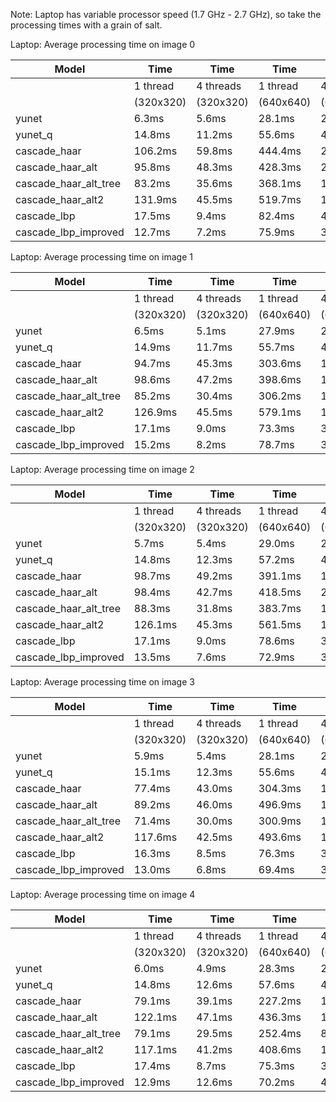 Note: Laptop has variable processor speed (1.7 GHz - 2.7 GHz), so take the processing times with a grain of salt.

Laptop: Average processing time on image 0

|Model | Time | Time | Time | Time |
|-------------|--------|----------|--------|--------|
|    | 1 thread |4 threads|1 thread |4 threads |
|    | (320x320)| (320x320)|(640x640)|(640x640)|
|yunet  | 6.3ms | 5.6ms | 28.1ms | 23.8ms |
|yunet_q  | 14.8ms | 11.2ms | 55.6ms | 40.9ms |
|cascade_haar  | 106.2ms | 59.8ms | 444.4ms | 220.2ms |
|cascade_haar_alt  | 95.8ms | 48.3ms | 428.3ms | 203.2ms |
|cascade_haar_alt_tree  | 83.2ms | 35.6ms | 368.1ms | 133.1ms |
|cascade_haar_alt2  | 131.9ms | 45.5ms | 519.7ms | 170.6ms |
|cascade_lbp  | 17.5ms | 9.4ms | 82.4ms | 40.3ms |
|cascade_lbp_improved  | 12.7ms | 7.2ms | 75.9ms | 36.2ms |

Laptop: Average processing time on image 1

|Model | Time | Time | Time | Time |
|-------------|--------|----------|--------|--------|
|    | 1 thread |4 threads|1 thread |4 threads |
|    | (320x320)| (320x320)|(640x640)|(640x640)|
|yunet  | 6.5ms | 5.1ms | 27.9ms | 23.7ms |
|yunet_q  | 14.9ms | 11.7ms | 55.7ms | 43.2ms |
|cascade_haar  | 94.7ms | 45.3ms | 303.6ms | 155.4ms |
|cascade_haar_alt  | 98.6ms | 47.2ms | 398.6ms | 187.0ms |
|cascade_haar_alt_tree  | 85.2ms | 30.4ms | 306.2ms | 109.0ms |
|cascade_haar_alt2  | 126.9ms | 45.5ms | 579.1ms | 191.8ms |
|cascade_lbp  | 17.1ms | 9.0ms | 73.3ms | 35.8ms |
|cascade_lbp_improved  | 15.2ms | 8.2ms | 78.7ms | 36.7ms |

Laptop: Average processing time on image 2

|Model | Time | Time | Time | Time |
|-------------|--------|----------|--------|--------|
|    | 1 thread |4 threads|1 thread |4 threads |
|    | (320x320)| (320x320)|(640x640)|(640x640)|
|yunet  | 5.7ms | 5.4ms | 29.0ms | 23.7ms |
|yunet_q  | 14.8ms | 12.3ms | 57.2ms | 44.7ms |
|cascade_haar  | 98.7ms | 49.2ms | 391.1ms | 196.4ms |
|cascade_haar_alt  | 98.4ms | 42.7ms | 418.5ms | 200.2ms |
|cascade_haar_alt_tree  | 88.3ms | 31.8ms | 383.7ms | 158.7ms |
|cascade_haar_alt2  | 126.1ms | 45.3ms | 561.5ms | 194.3ms |
|cascade_lbp  | 17.1ms | 9.0ms | 78.6ms | 38.4ms |
|cascade_lbp_improved  | 13.5ms | 7.6ms | 72.9ms | 35.5ms |

Laptop: Average processing time on image 3

|Model | Time | Time | Time | Time |
|-------------|--------|----------|--------|--------|
|    | 1 thread |4 threads|1 thread |4 threads |
|    | (320x320)| (320x320)|(640x640)|(640x640)|
|yunet  | 5.9ms | 5.4ms | 28.1ms | 22.8ms |
|yunet_q  | 15.1ms | 12.3ms | 55.6ms | 42.7ms |
|cascade_haar  | 77.4ms | 43.0ms | 304.3ms | 154.1ms |
|cascade_haar_alt  | 89.2ms | 46.0ms | 496.9ms | 178.8ms |
|cascade_haar_alt_tree  | 71.4ms | 30.0ms | 300.9ms | 112.6ms |
|cascade_haar_alt2  | 117.6ms | 42.5ms | 493.6ms | 165.3ms |
|cascade_lbp  | 16.3ms | 8.5ms | 76.3ms | 35.9ms |
|cascade_lbp_improved  | 13.0ms | 6.8ms | 69.4ms | 34.6ms |

Laptop: Average processing time on image 4

|Model | Time | Time | Time | Time |
|-------------|--------|----------|--------|--------|
|    | 1 thread |4 threads|1 thread |4 threads |
|    | (320x320)| (320x320)|(640x640)|(640x640)|
|yunet  | 6.0ms | 4.9ms | 28.3ms | 23.2ms |
|yunet_q  | 14.8ms | 12.6ms | 57.6ms | 43.7ms |
|cascade_haar  | 79.1ms | 39.1ms | 227.2ms | 120.8ms |
|cascade_haar_alt  | 122.1ms | 47.1ms | 436.3ms | 154.2ms |
|cascade_haar_alt_tree  | 79.1ms | 29.5ms | 252.4ms | 89.1ms |
|cascade_haar_alt2  | 117.1ms | 41.2ms | 408.6ms | 134.2ms |
|cascade_lbp  | 17.4ms | 8.7ms | 75.3ms | 35.2ms |
|cascade_lbp_improved  | 12.9ms | 12.6ms | 70.2ms | 48.8ms |
